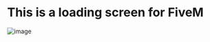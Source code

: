 # This is a loading screen for FiveM

![image](https://user-images.githubusercontent.com/81840648/117547517-f829ae80-affd-11eb-9d31-93f4840f34b2.png)
